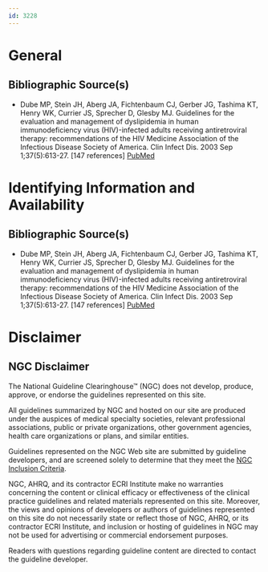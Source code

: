 ```yaml
---
id: 3228
---
```


# General

## Bibliographic Source(s)

- Dube MP, Stein JH, Aberg JA, Fichtenbaum CJ, Gerber JG, Tashima KT, Henry WK, Currier JS, Sprecher D, Glesby MJ. Guidelines for the evaluation and management of dyslipidemia in human immunodeficiency virus (HIV)-infected adults receiving antiretroviral therapy: recommendations of the HIV Medicine Association of the Infectious Disease Society of America. Clin Infect Dis. 2003 Sep 1;37(5):613-27. [147 references] [ PubMed ](http://www.ncbi.nlm.nih.gov/entrez/query.fcgi?cmd=Retrieve&db=pubmed&dopt=Abstract&list_uids=12942391)

# Identifying Information and Availability

## Bibliographic Source(s)

- Dube MP, Stein JH, Aberg JA, Fichtenbaum CJ, Gerber JG, Tashima KT, Henry WK, Currier JS, Sprecher D, Glesby MJ. Guidelines for the evaluation and management of dyslipidemia in human immunodeficiency virus (HIV)-infected adults receiving antiretroviral therapy: recommendations of the HIV Medicine Association of the Infectious Disease Society of America. Clin Infect Dis. 2003 Sep 1;37(5):613-27. [147 references] [ PubMed ](http://www.ncbi.nlm.nih.gov/entrez/query.fcgi?cmd=Retrieve&db=pubmed&dopt=Abstract&list_uids=12942391)

# Disclaimer

## NGC Disclaimer

The National Guideline Clearinghouse™ (NGC) does not develop, produce, approve, or endorse the guidelines represented on this site.

All guidelines summarized by NGC and hosted on our site are produced under the auspices of medical specialty societies, relevant professional associations, public or private organizations, other government agencies, health care organizations or plans, and similar entities.

Guidelines represented on the NGC Web site are submitted by guideline developers, and are screened solely to determine that they meet the [NGC Inclusion Criteria](/help-and-about/summaries/inclusion-criteria).

NGC, AHRQ, and its contractor ECRI Institute make no warranties concerning the content or clinical efficacy or effectiveness of the clinical practice guidelines and related materials represented on this site. Moreover, the views and opinions of developers or authors of guidelines represented on this site do not necessarily state or reflect those of NGC, AHRQ, or its contractor ECRI Institute, and inclusion or hosting of guidelines in NGC may not be used for advertising or commercial endorsement purposes.

Readers with questions regarding guideline content are directed to contact the guideline developer.

